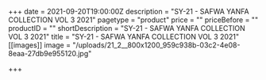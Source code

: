 +++
date = 2021-09-20T19:00:00Z
description = "SY-21 - SAFWA YANFA COLLECTION VOL 3 2021"
pagetype = "product"
price = ""
priceBefore = ""
productID = ""
shortDescription = "SY-21 - SAFWA YANFA COLLECTION VOL 3 2021"
title = "SY-21 - SAFWA YANFA COLLECTION VOL 3 2021"
[[images]]
image = "/uploads/21_2__800x1200_959c938b-03c2-4e08-8eaa-27db9e955120.jpg"

+++
